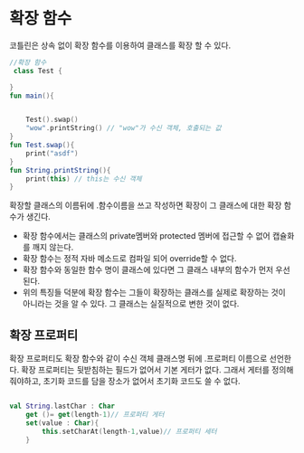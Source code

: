 # 확장 함수

코틀린은 상속 없이 확장 함수를 이용하여 클래스를 확장 할 수 있다.

```kotlin
//확장 함수
 class Test {

}
fun main(){


    Test().swap()
    "wow".printString() // "wow"가 수신 객체, 호출되는 값
}
fun Test.swap(){
    print("asdf")
}
fun String.printString(){
    print(this) // this는 수신 객체
}
```
확장할 클래스의 이름뒤에 .함수이름을 쓰고 작성하면 확장이 그 클래스에 대한 확장 함수가 생긴다.


* 확장 함수에서는 클래스의 private멤버와 protected 멤버에 접근할 수 없어 캡슐화를 깨지 않는다. 
* 확장 함수는 정적 자바 메소드로 컴파일 되어 override할 수 없다.
* 확장 함수와 동일한 함수 명이 클래스에 있다면 그 클래스 내부의 함수가 먼저 우선된다.
* 위의 특징들 덕분에 확장 함수는 그들이 확장하는 클래스를 실제로 확장하는 것이 아니라는 것을 알 수 있다. 그 클래스는 실질적으로 변한 것이 없다.


## 확장 프로퍼티

확장 프로퍼티도 확장 함수와 같이 수신 객체 클래스명 뒤에 .프로퍼티 이름으로 선언한다. 확장 프로퍼티는 뒷받침하는 필드가 없어서 기본 게터가 없다. 그래서 게터를 정의해줘야하고, 초기화 코드를 담을 장소가 없어서 초기화 코드도 쓸 수 없다.
```kotlin

val String.lastChar : Char
    get ()= get(length-1)// 프로퍼티 게터
    set(value : Char){
        this.setCharAt(length-1,value)// 프로퍼티 세터
    }

```